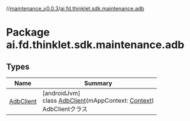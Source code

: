 //[maintenance_v0.0.3](../../index.md)/[ai.fd.thinklet.sdk.maintenance.adb](index.md)

# Package ai.fd.thinklet.sdk.maintenance.adb

## Types

| Name | Summary |
|---|---|
| [AdbClient](-adb-client/index.md) | [androidJvm]<br>class [AdbClient](-adb-client/index.md)(mAppContext: [Context](https://developer.android.com/reference/kotlin/android/content/Context.html))<br>AdbClientクラス |
